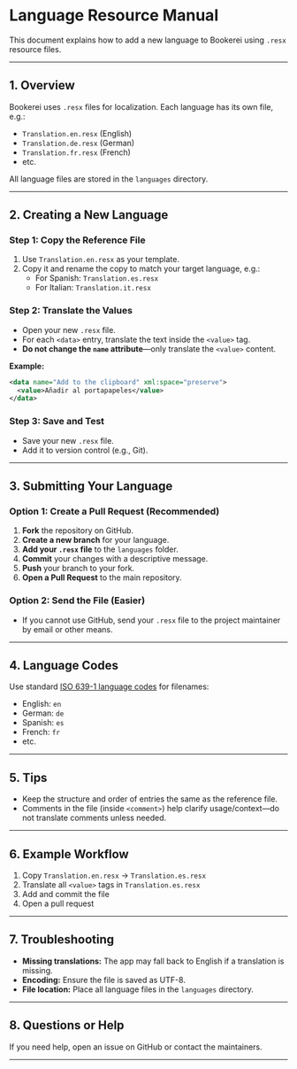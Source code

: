 # Language Resource Manual

This document explains how to add a new language to Bookerei using `.resx` resource files.

---

## 1. Overview

Bookerei uses `.resx` files for localization. Each language has its own file, e.g.:

- `Translation.en.resx` (English)
- `Translation.de.resx` (German)
- `Translation.fr.resx` (French)
- etc.

All language files are stored in the `languages` directory.

---

## 2. Creating a New Language

### Step 1: Copy the Reference File

1. Use `Translation.en.resx` as your template.
2. Copy it and rename the copy to match your target language, e.g.:
   - For Spanish: `Translation.es.resx`
   - For Italian: `Translation.it.resx`

### Step 2: Translate the Values

- Open your new `.resx` file.
- For each `<data>` entry, translate the text inside the `<value>` tag.
- **Do not change the `name` attribute**—only translate the `<value>` content.

**Example:**

```xml
<data name="Add to the clipboard" xml:space="preserve">
  <value>Añadir al portapapeles</value>
</data>
```

### Step 3: Save and Test

- Save your new `.resx` file.
- Add it to version control (e.g., Git).

---

## 3. Submitting Your Language

### Option 1: Create a Pull Request (Recommended)

1. **Fork** the repository on GitHub.
2. **Create a new branch** for your language.
3. **Add your `.resx` file** to the `languages` folder.
4. **Commit** your changes with a descriptive message.
5. **Push** your branch to your fork.
6. **Open a Pull Request** to the main repository.

### Option 2: Send the File (Easier)

- If you cannot use GitHub, send your `.resx` file to the project maintainer by email or other means.

---

## 4. Language Codes

Use standard [ISO 639-1 language codes](https://en.wikipedia.org/wiki/List_of_ISO_639-1_codes) for filenames:
- English: `en`
- German: `de`
- Spanish: `es`
- French: `fr`
- etc.

---

## 5. Tips

- Keep the structure and order of entries the same as the reference file.
- Comments in the file (inside `<comment>`) help clarify usage/context—do not translate comments unless needed.

---

## 6. Example Workflow

1. Copy `Translation.en.resx` → `Translation.es.resx`
2. Translate all `<value>` tags in `Translation.es.resx`
3. Add and commit the file
4. Open a pull request

---

## 7. Troubleshooting

- **Missing translations:** The app may fall back to English if a translation is missing.
- **Encoding:** Ensure the file is saved as UTF-8.
- **File location:** Place all language files in the `languages` directory.

---

## 8. Questions or Help

If you need help, open an issue on GitHub or contact the maintainers.

---
